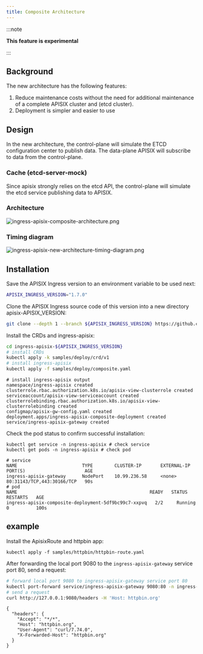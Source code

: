 ```yaml
---
title: Composite Architecture 
---
```


<!--
#
# Licensed to the Apache Software Foundation (ASF) under one or more
# contributor license agreements.  See the NOTICE file distributed with
# this work for additional information regarding copyright ownership.
# The ASF licenses this file to You under the Apache License, Version 2.0
# (the "License"); you may not use this file except in compliance with
# the License.  You may obtain a copy of the License at
#
#     http://www.apache.org/licenses/LICENSE-2.0
#
# Unless required by applicable law or agreed to in writing, software
# distributed under the License is distributed on an "AS IS" BASIS,
# WITHOUT WARRANTIES OR CONDITIONS OF ANY KIND, either express or implied.
# See the License for the specific language governing permissions and
# limitations under the License.
#
-->

:::note

**This feature is experimental**

:::

## Background

The new architecture has the following features:

1. Reduce maintenance costs without the need for additional maintenance of a complete APISIX cluster and (etcd cluster).
2. Deployment is simpler and easier to use

## Design

In the new architecture, the control-plane will simulate the ETCD configuration center to publish data.
The data-plane APISIX will subscribe to data from the control-plane.

### Cache (etcd-server-mock)

Since apisix strongly relies on the etcd API, the control-plane will simulate the etcd service publishing data to APISIX.

### Architecture

![ingress-apisix-composite-architecture.png](../../assets/images/ingress-apisix-composite-architecture.png)

### Timing diagram

![ingress-apisix-new-architecture-timing-diagram.png](../../assets/images/ingress-apisix-new-architecture-timing-diagram.png)

## Installation

Save the APISIX Ingress version to an environment variable to be used next:

```bash
APISIX_INGRESS_VERSION="1.7.0"
```

Clone the APISIX Ingress source code of this version into a new directory apisix-APISIX_VERSION:

```bash
git clone --depth 1 --branch ${APISIX_INGRESS_VERSION} https://github.com/api7/api7-ingress-controller.git ingress-apisix-${APISIX_INGRESS_VERSION}
```

Install the CRDs and ingress-apisix:

```bash
cd ingress-apisix-${APISIX_INGRESS_VERSION}
# install CRDs
kubectl apply -k samples/deploy/crd/v1
# install ingress-apisix
kubectl apply -f samples/deploy/composite.yaml
```

```shell
# install ingress-apisix output
namespace/ingress-apisix created
clusterrole.rbac.authorization.k8s.io/apisix-view-clusterrole created
serviceaccount/apisix-view-serviceaccount created
clusterrolebinding.rbac.authorization.k8s.io/apisix-view-clusterrolebinding created
configmap/apisix-gw-config.yaml created
deployment.apps/ingress-apisix-composite-deployment created
service/ingress-apisix-gateway created
```

Check the pod status to confirm successful installation:

```shell
kubectl get service -n ingress-apisix # check service
kubectl get pods -n ingress-apisix # check pod
```

```shell
# service
NAME                        TYPE        CLUSTER-IP       EXTERNAL-IP   PORT(S)                      AGE
ingress-apisix-gateway      NodePort    10.99.236.58     <none>        80:31143/TCP,443:30166/TCP   90s
# pod
NAME                                                 READY   STATUS    RESTARTS   AGE
ingress-apisix-composite-deployment-5df9bc99c7-xxpvq   2/2     Running   0          100s
```

## example

Install the ApisixRoute and httpbin app:

```shell
kubectl apply -f samples/httpbin/httpbin-route.yaml
```

After forwarding the local port 9080 to the `ingress-apisix-gateway` service port 80, send a request:

```bash
# forward local port 9080 to ingress-apisix-gateway service port 80
kubectl port-forward service/ingress-apisix-gateway 9080:80 -n ingress-apisix &
# send a request
curl http://127.0.0.1:9080/headers -H 'Host: httpbin.org'
```

```shell
{
  "headers": {
    "Accept": "*/*", 
    "Host": "httpbin.org", 
    "User-Agent": "curl/7.74.0", 
    "X-Forwarded-Host": "httpbin.org"
  }
}
```
